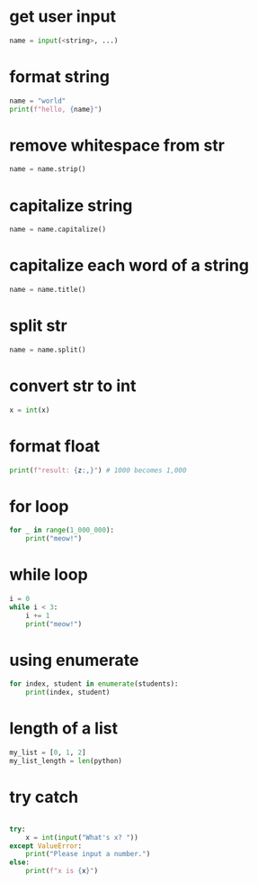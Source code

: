 # get user input
```python
name = input(<string>, ...)
```


# format string
```python
name = "world"
print(f"hello, {name}")
```

# remove whitespace from str
```python
name = name.strip()
```

# capitalize string
```python
name = name.capitalize()
```

# capitalize each word of a string
```python
name = name.title()
```

# split str
```python
name = name.split()
```

# convert str to int
```python
x = int(x)
```

# format float
```python
print(f"result: {z:,}") # 1000 becomes 1,000
```

# for loop
```python
for _ in range(1_000_000):
    print("meow!") 
```

# while loop
```python
i = 0
while i < 3:
    i += 1
    print("meow!") 
```

# using enumerate
```python
for index, student in enumerate(students):
    print(index, student)
```

# length of a list
```python
my_list = [0, 1, 2]
my_list_length = len(python)
```

# try catch
```python

try:
    x = int(input("What's x? "))
except ValueError:
    print("Please input a number.")
else:
    print(f"x is {x}")
```
